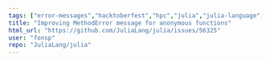 ```yaml
---
tags: ["error-messages","hacktoberfest","hpc","julia","julia-language","julialang","machine-learning","numerical","programming-language","science","scientific"]
title: "Improving MethodError message for anonymous functions"
html_url: "https://github.com/JuliaLang/julia/issues/56325"
user: "fonsp"
repo: "JuliaLang/julia"
---
```


